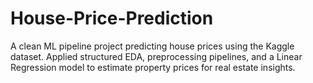 # House-Price-Prediction
A clean ML pipeline project predicting house prices using the Kaggle dataset. Applied structured EDA, preprocessing pipelines, and a Linear Regression model to estimate property prices for real estate insights.

